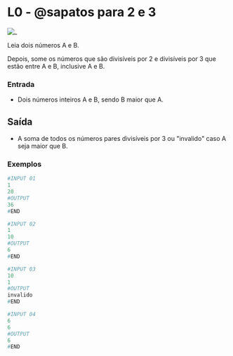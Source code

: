 # L0 - @sapatos para 2 e 3

![_](cover.jpg)

Leia dois números A e B.

Depois, some os números que são divisíveis por 2 e divisíveis por 3 que estão entre A e B, inclusive A e B.

### Entrada

- Dois números inteiros A e B, sendo B maior que A.

## Saída

- A soma de todos os números pares divisíveis por 3 ou "invalido" caso A seja maior que B.

### Exemplos

``` py
#INPUT 01
1
20
#OUTPUT
36
#END
```

```py
#INPUT 02
1
10
#OUTPUT
6
#END
```

```py
#INPUT 03
10
1
#OUTPUT
invalido
#END
```

```py
#INPUT 04
6
6
#OUTPUT
6
#END
```
